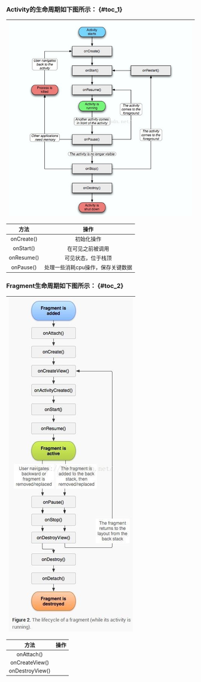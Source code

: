 ### Activity的生命周期如下图所示： {#toc_1}

| ![](/assets/import.png) |
| :---: |


| 方法 | 操作 |
| :---: | :---: |
| onCreate\(\) | 初始化操作 |
| onStart\(\) | 在可见之前被调用 |
| onResume\(\) | 可见状态，位于栈顶 |
| onPause\(\) | 处理一些消耗cpu操作，保存关键数据 |

### Fragment生命周期如下图所示： {#toc_2}

| ![](/assets/import1.1.png) |
| :---: |



| 方法 | 操作 |
| :---: | :---: |
| onAttach\(\) |  |
| onCreateView\(\) |  |
| onDestroyView\(\) |  |



